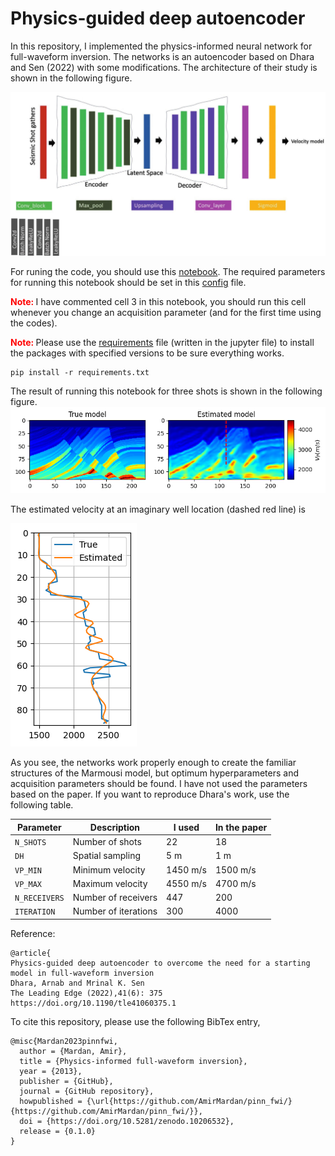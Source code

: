 Physics-guided deep autoencoder
===============================

In this repository, I implemented the physics-informed neural network for full-waveform inversion.
The networks is an autoencoder based on Dhara and Sen (2022) with some modifications. 
The architecture of their study is shown in the following figure. 
 
![architecture](/readme_files/architecture.jpg)

For runing the code, you should use this [notebook](https://github.com/AmirMardan/pinn_fwi/blob/main/pinn_fwi.ipynb).
The required parameters for running this notebook should be set in this [config](https://github.com/AmirMardan/pinn_fwi/blob/main/config.py) file.

<span style='color:red; font-weight:bold;'>Note: </span> I have commented cell 3 in this notebook, you should run this cell whenever you change an acquisition parameter (and for the first time using the codes).

<span style='color:red; font-weight:bold;'>Note: </span> Please use the [requirements](https://github.com/AmirMardan/pinn_fwi/blob/main/requirements.txt) file (written in the jupyter file) to install the packages with specified versions to be sure everything works.
```console
pip install -r requirements.txt
```
The result of running this notebook for three shots is shown in the following figure. 
![res](/readme_files/result_22shots_300.png)

The estimated velocity at an imaginary well location (dashed red line) is 

![well](/readme_files/well_22shots_300.png)

As you see, the networks work properly enough to create the familiar structures of the Marmousi model, but optimum hyperparameters and acquisition parameters should be found.
I have not used the parameters based on the paper.
If you want to reproduce Dhara's work, use the following table.


| Parameter      | Description      |  I used  |  In the paper  |
| ----------- | -----------         |   ------ | -----------    |
| `N_SHOTS`      | Number of shots  |  22       | 18             |
| `DH`   | Spatial sampling         | 5 m      | 1 m            |
| `VP_MIN`| Minimum velocity        | 1450 m/s | 1500 m/s       |
| `VP_MAX`| Maximum velocity        | 4550 m/s | 4700 m/s       |
| `N_RECEIVERS`| Number of receivers| 447      | 200            |
| `ITERATION`| Number of iterations | 300      | 4000           |

<!-- Using two wells for regularizing the network we get
- for 3 shots, 400 iterations, learning rate scheduler for halving the lr at every 50 iterations for $\lambda = 1\times 10^{-6}$
![res](/readme_files/results_3shots_400_lrsc50_l6.png)
with estimate velocity at wells as
![res_well](/readme_files/wells_3shots_400_lrsc50_l6.png)
and error of 
![err](/readme_files/err_3shots_400_lrsc50_l6.png)
-->

Reference:
```
@article{
Physics-guided deep autoencoder to overcome the need for a starting model in full-waveform inversion
Dhara, Arnab and Mrinal K. Sen
The Leading Edge (2022),41(6): 375
https://doi.org/10.1190/tle41060375.1
```

To cite this repository, please use the following BibTex entry,
```
@misc{Mardan2023pinnfwi,
  author = {Mardan, Amir},
  title = {Physics-informed full-waveform inversion},
  year = {2013},
  publisher = {GitHub},
  journal = {GitHub repository},
  howpublished = {\url{https://github.com/AmirMardan/pinn_fwi/}{https://github.com/AmirMardan/pinn_fwi/}},
  doi = {https://doi.org/10.5281/zenodo.10206532},
  release = {0.1.0}
}
```
